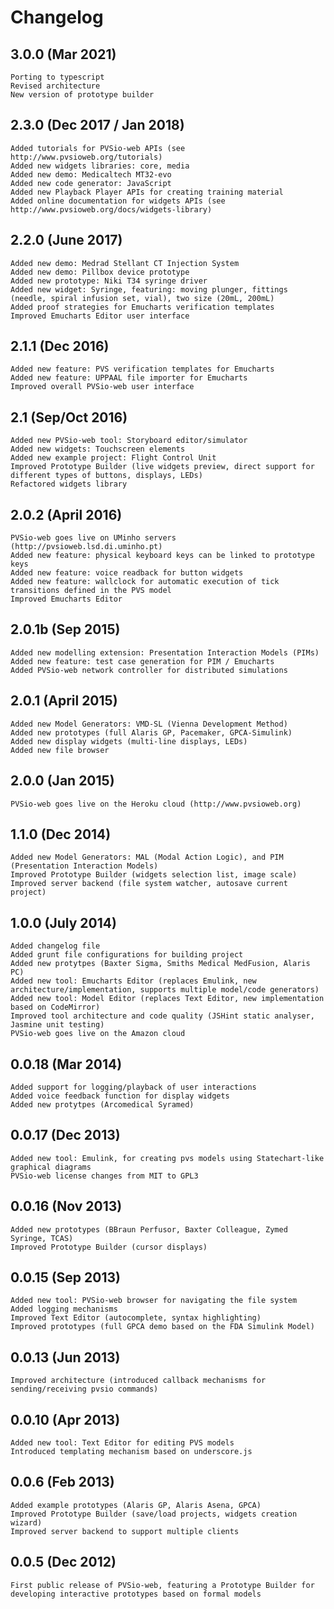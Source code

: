 Changelog
==========

3.0.0 (Mar 2021)
---------------
    Porting to typescript
    Revised architecture
    New version of prototype builder

2.3.0 (Dec 2017 / Jan 2018)
---------------
    Added tutorials for PVSio-web APIs (see http://www.pvsioweb.org/tutorials)
    Added new widgets libraries: core, media
    Added new demo: Medicaltech MT32-evo
    Added new code generator: JavaScript
    Added new Playback Player APIs for creating training material
    Added online documentation for widgets APIs (see http://www.pvsioweb.org/docs/widgets-library)

2.2.0 (June 2017)
---------------
    Added new demo: Medrad Stellant CT Injection System
    Added new demo: Pillbox device prototype
    Added new prototype: Niki T34 syringe driver
    Added new widget: Syringe, featuring: moving plunger, fittings (needle, spiral infusion set, vial), two size (20mL, 200mL)
    Added proof strategies for Emucharts verification templates
    Improved Emucharts Editor user interface

2.1.1 (Dec 2016)
---------------
    Added new feature: PVS verification templates for Emucharts
    Added new feature: UPPAAL file importer for Emucharts
    Improved overall PVSio-web user interface

2.1 (Sep/Oct 2016)
---------------
    Added new PVSio-web tool: Storyboard editor/simulator
    Added new widgets: Touchscreen elements
    Added new example project: Flight Control Unit
    Improved Prototype Builder (live widgets preview, direct support for different types of buttons, displays, LEDs)
    Refactored widgets library

2.0.2 (April 2016)
---------------
    PVSio-web goes live on UMinho servers (http://pvsioweb.lsd.di.uminho.pt)
    Added new feature: physical keyboard keys can be linked to prototype keys
    Added new feature: voice readback for button widgets
    Added new feature: wallclock for automatic execution of tick transitions defined in the PVS model
    Improved Emucharts Editor

2.0.1b (Sep 2015)
---------------
    Added new modelling extension: Presentation Interaction Models (PIMs)
    Added new feature: test case generation for PIM / Emucharts
    Added PVSio-web network controller for distributed simulations

2.0.1 (April 2015)
---------------
    Added new Model Generators: VMD-SL (Vienna Development Method)
    Added new prototypes (full Alaris GP, Pacemaker, GPCA-Simulink)
    Added new display widgets (multi-line displays, LEDs)
    Added new file browser

2.0.0 (Jan 2015)
---------------
    PVSio-web goes live on the Heroku cloud (http://www.pvsioweb.org)

1.1.0 (Dec 2014)
---------------
    Added new Model Generators: MAL (Modal Action Logic), and PIM (Presentation Interaction Models)
    Improved Prototype Builder (widgets selection list, image scale)
    Improved server backend (file system watcher, autosave current project)

1.0.0 (July 2014)
---------------
    Added changelog file
    Added grunt file configurations for building project
    Added new protytpes (Baxter Sigma, Smiths Medical MedFusion, Alaris PC)
    Added new tool: Emucharts Editor (replaces Emulink, new architecture/implementation, supports multiple model/code generators)
    Added new tool: Model Editor (replaces Text Editor, new implementation based on CodeMirror)
    Improved tool architecture and code quality (JSHint static analyser, Jasmine unit testing)
    PVSio-web goes live on the Amazon cloud

0.0.18 (Mar 2014)
---------------
    Added support for logging/playback of user interactions
    Added voice feedback function for display widgets
    Added new protytpes (Arcomedical Syramed)

0.0.17 (Dec 2013)
---------------
    Added new tool: Emulink, for creating pvs models using Statechart-like graphical diagrams
    PVSio-web license changes from MIT to GPL3

0.0.16 (Nov 2013)
---------------
    Added new prototypes (BBraun Perfusor, Baxter Colleague, Zymed Syringe, TCAS)
    Improved Prototype Builder (cursor displays)

0.0.15 (Sep 2013)
---------------
    Added new tool: PVSio-web browser for navigating the file system
    Added logging mechanisms
    Improved Text Editor (autocomplete, syntax highlighting)
    Improved prototypes (full GPCA demo based on the FDA Simulink Model)

0.0.13 (Jun 2013)
---------------
    Improved architecture (introduced callback mechanisms for sending/receiving pvsio commands)

0.0.10 (Apr 2013)
---------------
    Added new tool: Text Editor for editing PVS models
    Introduced templating mechanism based on underscore.js

0.0.6 (Feb 2013)
---------------
    Added example prototypes (Alaris GP, Alaris Asena, GPCA)
    Improved Prototype Builder (save/load projects, widgets creation wizard)
    Improved server backend to support multiple clients

0.0.5 (Dec 2012)
---------------
    First public release of PVSio-web, featuring a Prototype Builder for developing interactive prototypes based on formal models
